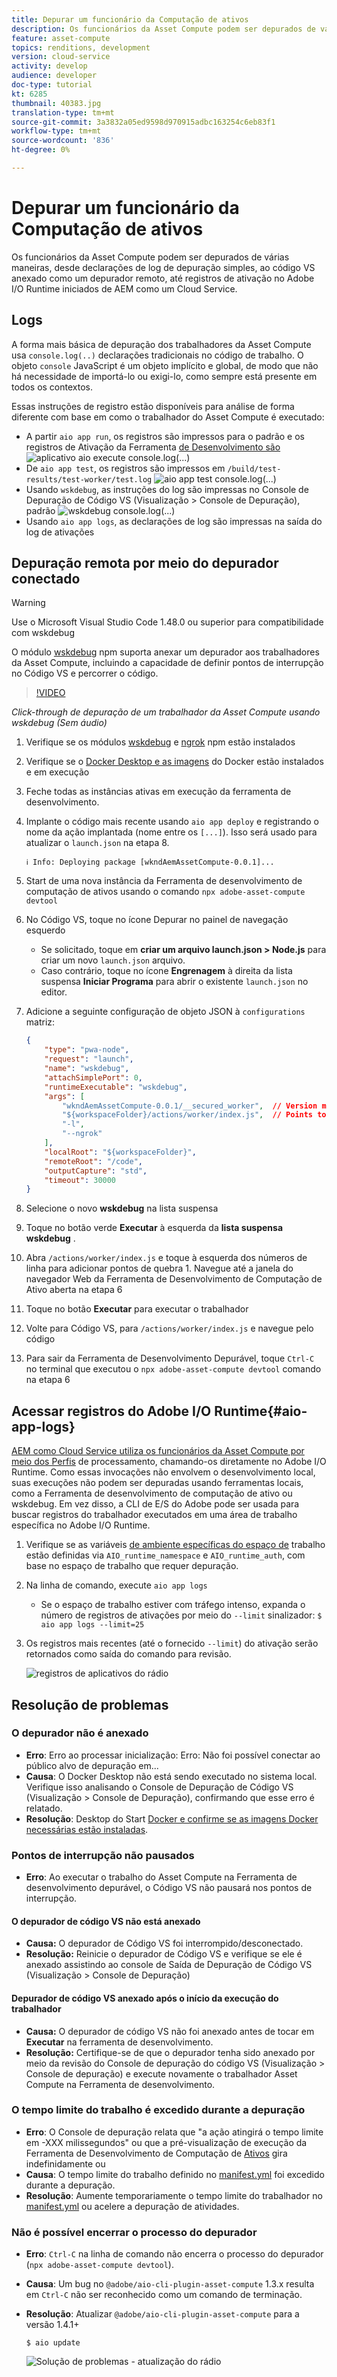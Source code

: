 ```yaml
---
title: Depurar um funcionário da Computação de ativos
description: Os funcionários da Asset Compute podem ser depurados de várias maneiras, desde declarações de log de depuração simples, ao código VS anexado como um depurador remoto, até registros de ativação no Adobe I/O Runtime iniciados de AEM como um Cloud Service.
feature: asset-compute
topics: renditions, development
version: cloud-service
activity: develop
audience: developer
doc-type: tutorial
kt: 6285
thumbnail: 40383.jpg
translation-type: tm+mt
source-git-commit: 3a3832a05ed9598d970915adbc163254c6eb83f1
workflow-type: tm+mt
source-wordcount: '836'
ht-degree: 0%

---
```



# Depurar um funcionário da Computação de ativos

Os funcionários da Asset Compute podem ser depurados de várias maneiras, desde declarações de log de depuração simples, ao código VS anexado como um depurador remoto, até registros de ativação no Adobe I/O Runtime iniciados de AEM como um Cloud Service.

## Logs

A forma mais básica de depuração dos trabalhadores da Asset Compute usa `console.log(..)` declarações tradicionais no código de trabalho. O objeto `console` JavaScript é um objeto implícito e global, de modo que não há necessidade de importá-lo ou exigi-lo, como sempre está presente em todos os contextos.

Essas instruções de registro estão disponíveis para análise de forma diferente com base em como o trabalhador do Asset Compute é executado:

+ A partir `aio app run`, os registros são impressos para o padrão e os registros de Ativação da Ferramenta [de Desenvolvimento são](../develop/development-tool.md)
   ![aplicativo aio execute console.log(...)](./assets/debug/console-log__aio-app-run.png)
+ De `aio app test`, os registros são impressos em `/build/test-results/test-worker/test.log`
   ![aio app test console.log(...)](./assets/debug/console-log__aio-app-test.png)
+ Usando `wskdebug`, as instruções do log são impressas no Console de Depuração de Código VS (Visualização > Console de Depuração), padrão
   ![wskdebug console.log(...)](./assets/debug/console-log__wskdebug.png)
+ Usando `aio app logs`, as declarações de log são impressas na saída do log de ativações

## Depuração remota por meio do depurador conectado

>[!WARNING]
>
>Use o Microsoft Visual Studio Code 1.48.0 ou superior para compatibilidade com wskdebug

O módulo [wskdebug](https://www.npmjs.com/package/@openwhisk/wskdebug) npm suporta anexar um depurador aos trabalhadores da Asset Compute, incluindo a capacidade de definir pontos de interrupção no Código VS e percorrer o código.

>[!VIDEO](https://video.tv.adobe.com/v/40383/?quality=12&learn=on)

_Click-through de depuração de um trabalhador da Asset Compute usando wskdebug (Sem áudio)_

1. Verifique se os módulos [wskdebug](../set-up/development-environment.md#wskdebug) e [ngrok](../set-up/development-environment.md#ngork) npm estão instalados
1. Verifique se o [Docker Desktop e as imagens](../set-up/development-environment.md#docker) do Docker estão instalados e em execução
1. Feche todas as instâncias ativas em execução da ferramenta de desenvolvimento.
1. Implante o código mais recente usando `aio app deploy` e registrando o nome da ação implantada (nome entre os `[...]`). Isso será usado para atualizar o `launch.json` na etapa 8.

   ```
   ℹ Info: Deploying package [wkndAemAssetCompute-0.0.1]...
   ```
1. Start de uma nova instância da Ferramenta de desenvolvimento de computação de ativos usando o comando `npx adobe-asset-compute devtool`
1. No Código VS, toque no ícone Depurar no painel de navegação esquerdo
   + Se solicitado, toque em __criar um arquivo launch.json > Node.js__ para criar um novo `launch.json` arquivo.
   + Caso contrário, toque no ícone __Engrenagem__ à direita da lista suspensa __Iniciar Programa__ para abrir o existente `launch.json` no editor.
1. Adicione a seguinte configuração de objeto JSON à `configurations` matriz:

   ```json
   {
       "type": "pwa-node",
       "request": "launch",
       "name": "wskdebug",
       "attachSimplePort": 0,
       "runtimeExecutable": "wskdebug",
       "args": [
           "wkndAemAssetCompute-0.0.1/__secured_worker",  // Version must match your Asset Compute worker's version
           "${workspaceFolder}/actions/worker/index.js",  // Points to your worker
           "-l",
           "--ngrok"
       ],
       "localRoot": "${workspaceFolder}",
       "remoteRoot": "/code",
       "outputCapture": "std",
       "timeout": 30000
   }
   ```

1. Selecione o novo __wskdebug__ na lista suspensa
1. Toque no botão verde __Executar__ à esquerda da __lista suspensa wskdebug__ .
1. Abra `/actions/worker/index.js` e toque à esquerda dos números de linha para adicionar pontos de quebra 1. Navegue até a janela do navegador Web da Ferramenta de Desenvolvimento de Computação de Ativo aberta na etapa 6
1. Toque no botão __Executar__ para executar o trabalhador
1. Volte para Código VS, para `/actions/worker/index.js` e navegue pelo código
1. Para sair da Ferramenta de Desenvolvimento Depurável, toque `Ctrl-C` no terminal que executou o `npx adobe-asset-compute devtool` comando na etapa 6

## Acessar registros do Adobe I/O Runtime{#aio-app-logs}

[AEM como Cloud Service utiliza os funcionários da Asset Compute por meio dos Perfis](../deploy/processing-profiles.md) de processamento, chamando-os diretamente no Adobe I/O Runtime. Como essas invocações não envolvem o desenvolvimento local, suas execuções não podem ser depuradas usando ferramentas locais, como a Ferramenta de desenvolvimento de computação de ativo ou wskdebug. Em vez disso, a CLI de E/S do Adobe pode ser usada para buscar registros do trabalhador executados em uma área de trabalho específica no Adobe I/O Runtime.

1. Verifique se as variáveis [de ambiente específicas do espaço de](../deploy/runtime.md) trabalho estão definidas via `AIO_runtime_namespace` e `AIO_runtime_auth`, com base no espaço de trabalho que requer depuração.
1. Na linha de comando, execute `aio app logs`
   + Se o espaço de trabalho estiver com tráfego intenso, expanda o número de registros de ativações por meio do `--limit` sinalizador:
      `$ aio app logs --limit=25`
1. Os registros mais recentes (até o fornecido `--limit`) do ativação serão retornados como saída do comando para revisão.

   ![registros de aplicativos do rádio](./assets/debug/aio-app-logs.png)

## Resolução de problemas

### O depurador não é anexado

+ __Erro__: Erro ao processar inicialização: Erro: Não foi possível conectar ao público alvo de depuração em...
+ __Causa__: O Docker Desktop não está sendo executado no sistema local. Verifique isso analisando o Console de Depuração de Código VS (Visualização > Console de Depuração), confirmando que esse erro é relatado.
+ __Resolução__: Desktop do Start [Docker e confirme se as imagens Docker necessárias estão instaladas](../set-up/development-environment.md#docker).

### Pontos de interrupção não pausados

+ __Erro__: Ao executar o trabalho do Asset Compute na Ferramenta de desenvolvimento depurável, o Código VS não pausará nos pontos de interrupção.

#### O depurador de código VS não está anexado

+ __Causa:__ O depurador de Código VS foi interrompido/desconectado.
+ __Resolução:__ Reinicie o depurador de Código VS e verifique se ele é anexado assistindo ao console de Saída de Depuração de Código VS (Visualização > Console de Depuração)

#### Depurador de código VS anexado após o início da execução do trabalhador

+ __Causa:__ O depurador de código VS não foi anexado antes de tocar em __Executar__ na ferramenta de desenvolvimento.
+ __Resolução:__ Certifique-se de que o depurador tenha sido anexado por meio da revisão do Console de depuração do código VS (Visualização > Console de depuração) e execute novamente o trabalhador Asset Compute na Ferramenta de desenvolvimento.

### O tempo limite do trabalho é excedido durante a depuração

+ __Erro__: O Console de depuração relata que &quot;a ação atingirá o tempo limite em -XXX milissegundos&quot; ou que a pré-visualização de execução da Ferramenta de Desenvolvimento de Computação de [Ativos](../develop/development-tool.md) gira indefinidamente ou
+ __Causa__: O tempo limite do trabalho definido no [manifest.yml](../develop/manifest.md) foi excedido durante a depuração.
+ __Resolução__: Aumente temporariamente o tempo limite do trabalhador no [manifest.yml](../develop/manifest.md) ou acelere a depuração de atividades.

### Não é possível encerrar o processo do depurador

+ __Erro__: `Ctrl-C` na linha de comando não encerra o processo do depurador (`npx adobe-asset-compute devtool`).
+ __Causa__: Um bug no `@adobe/aio-cli-plugin-asset-compute` 1.3.x resulta em `Ctrl-C` não ser reconhecido como um comando de terminação.
+ __Resolução__: Atualizar `@adobe/aio-cli-plugin-asset-compute` para a versão 1.4.1+

   ```
   $ aio update
   ```

   ![Solução de problemas - atualização do rádio](./assets/debug/troubleshooting__terminate.png)